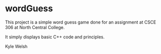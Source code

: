 # wordGuess

This project is a simple word guess game done for an assignment at CSCE 306 at North Central College.

It simply displays basic C++ code and principles.

Kyle Welsh
